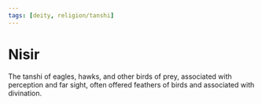 ```yaml
---
tags: [deity, religion/tanshi]
---
```


# Nisir

The tanshi of eagles, hawks, and other birds of prey, associated with perception and far sight, often offered feathers of birds and associated with divination.

